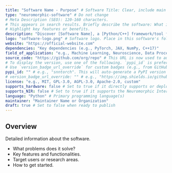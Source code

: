 ```yaml
---
title: "Software Name - Purpose" # Software Title: Clear, include main purpose (50-60 chars for SEO). E.g., "Spyx - JAX-based SNN Library"
type: "neuromorphic-software" # Do not change
# Meta Description (SEO): 120-160 characters.
# This appears in search results. Briefly describe the software: What is it? Who is it for? What problem does it solve?
# Highlight key features or benefits.
description: "Discover [Software Name], a [Python/C++] framework/tool for [primary function, e.g., SNN simulation, event data processing] designed for [target users, e.g., researchers, developers] in neuromorphic computing."
logo: "software-logo.png" # Software logo. Place in this software's folder, or reference from static/images/.
website: "https://official-website.com"
dependencies: "Key dependencies (e.g., PyTorch, JAX, NumPy, C++17)"
field_of_application: "e.g., Machine Learning, Neuroscience, Data Processing, Hardware Interface, Robotics"
source_code: "https://github.com/org/repo" # This URL is now used to automatically fetch the star count for sorting.
# To display the version, use one of the following. `pypi_id` is preferred for PyPI packages.
# Use `version_badge_url_override` for custom badges (e.g., from GitHub releases or other registries).
pypi_id: "" # e.g., "snntorch". This will auto-generate a PyPI version badge.
# version_badge_url_override: "" # e.g., "https://img.shields.io/github/v/release/user/repo"
license: "e.g., MIT, GPL-3.0, AGPL-3.0, Apache-2.0, custom"
supports_hardware: false # Set to true if it directly supports or deploys to neuromorphic hardware platforms
supports_NIR: false # Set to true if it supports the Neuromorphic Intermediate Representation
language: "Python" # Primary programming language(s)
maintainer: "Maintainer Name or Organization"
draft: true # Set to false when ready to publish
---
```


## Overview

Detailed information about the software.
- What problems does it solve?
- Key features and functionalities.
- Target users or research areas.
- How to get started.
